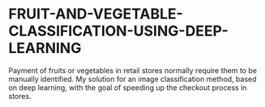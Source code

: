 # FRUIT-AND-VEGETABLE-CLASSIFICATION-USING-DEEP-LEARNING
Payment of fruits or vegetables in retail stores normally require them to be manually identified.  My solution for an image classification method, based on deep learning, with the goal of speeding up the checkout process in stores. 
